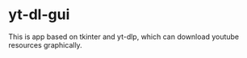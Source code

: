 # yt-dl-gui
 This is app based on tkinter and yt-dlp, which can download youtube resources graphically. 
